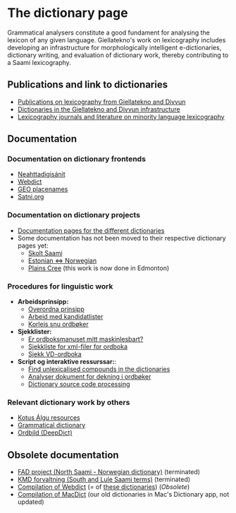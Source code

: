 # The dictionary page

Grammatical analysers constitute a good fundament for analysing the
lexicon of any given language. Giellatekno's work on lexicography
includes developing an infrastructure for morphologically intelligent
e-dictionaries, dictionary writing, and evaluation of dictionary work,
thereby contributing to a Saami lexicography.

## Publications and link to dictionaries

- [Publications on
  lexicography from Giellatekno and Divvun](http://giellatekno.uit.no/lexpublications.html)
- [Dictionaries in the Giellatekno and Divvun
  infrastructure](http://dicts.uit.no/index.eng.html)
- [Lexicography journals and literature on minority language lexicography](minoritylexlitt.md)

## Documentation

### Documentation on dictionary frontends

- [Neahttadigisánit](neahttadigisanit.html)
- [Webdict](webdict.html)
- [GEO placenames](geo.html)
- [Satni.org](satniorg.md)

### Documentation on dictionary projects

- [Documentation pages for the different dictionaries](https://giellalt.github.io/dicts/DictionarySources.html)
- Some documentation has not been moved to their respective dictionary pages yet:
  - [Skolt Saami](SkoltSaami2X/index.md)
  - [Estonian ⇔ Norwegian](est2nob/EstonianNorwegian.html)
  - [Plains Cree](crkdict.html) (this work is now done in Edmonton)

### Procedures for linguistic work

- **Arbeidsprinsipp:**
  - [Overordna prinsipp](dictionarywork.html)
  - [Arbeid med kandidatlister](NyeKandidater.html)
  - [Korleis snu ordbøker](PrinsippForOrdbokssnuing.html)
- **Sjekklister:**
  - [Er ordboksmanuset mitt maskinlesbart?](Maskinlesbar.html)
  - [Sjekkliste for xml-filer for ordboka](checklist.html)
  - [Sjekk VD-ordboka](VDcheck.html)
- **Script og interaktive ressurssar:**: 
  - [Find unlexicalised compounds in the dictionaries](unlexicalised_compounds.html)
  - [Analyser dokument for dekning i ordbøker](https://gtweb-02.uit.no/webpipeline-simple/webpipeline-simple/)
  - [Dictionary source code processing](DictionaryManipulation.html)

### Relevant dictionary work by others

- [Kotus Álgu resources](KotusResources.html)
- [Grammatical dictionary](GrammaticalDictionary.html)
- [Ordbild (DeepDict)](Ordbild.html)

## Obsolete documentation

- [FAD project (North Saami - Norwegian dictionary)](fad.html) (terminated)
- [KMD forvaltning (South and Lule Saami terms)](fad2/kmd.html) (terminated)
- [Compilation of Webdict](WebdictCompilation.html) (= of [these dictionaries](http://gtweb.uit.no/webdict/)) (_Obsolete_)
- [Compilation of MacDict](InteractiveDictionaryCompilation.html) (our old dictionaries in Mac's Dictionary app, not updated)
